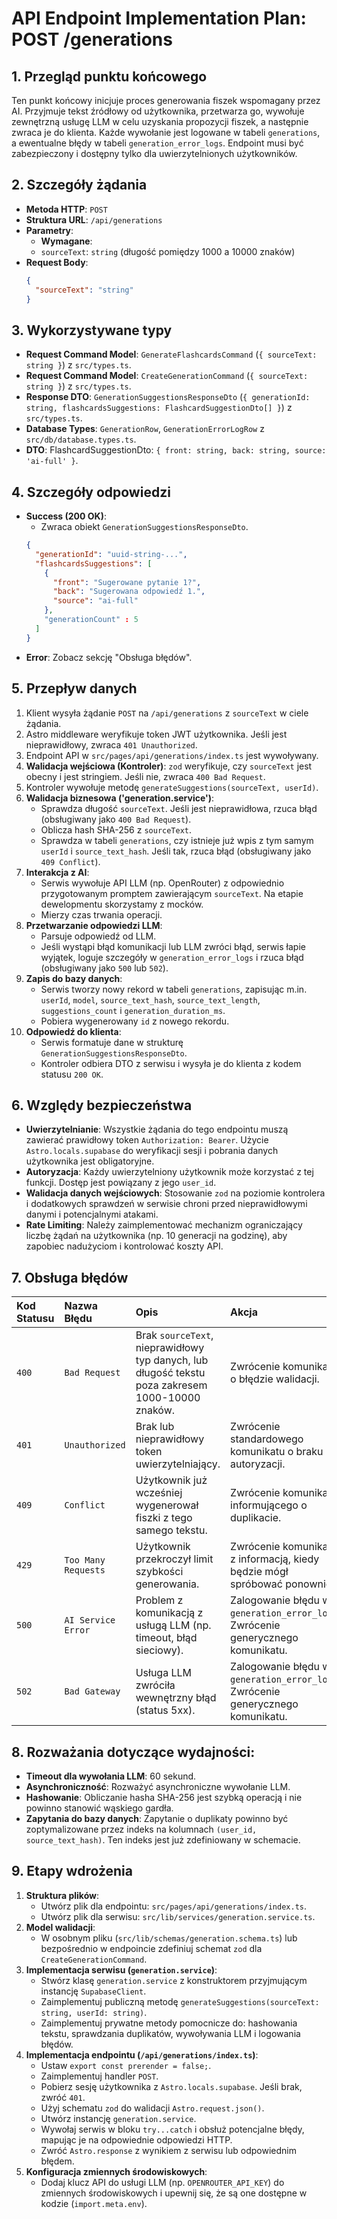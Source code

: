 # API Endpoint Implementation Plan: POST /generations

## 1. Przegląd punktu końcowego
Ten punkt końcowy inicjuje proces generowania fiszek wspomagany przez AI. Przyjmuje tekst źródłowy od użytkownika, przetwarza go, wywołuje zewnętrzną usługę LLM w celu uzyskania propozycji fiszek, a następnie zwraca je do klienta. Każde wywołanie jest logowane w tabeli `generations`, a ewentualne błędy w tabeli `generation_error_logs`. Endpoint musi być zabezpieczony i dostępny tylko dla uwierzytelnionych użytkowników.

## 2. Szczegóły żądania
- **Metoda HTTP**: `POST`
- **Struktura URL**: `/api/generations`
- **Parametry**:
  - **Wymagane**:
  - `sourceText`: `string` (długość pomiędzy 1000 a 10000 znaków)
- **Request Body**:
  ```json
  {
    "sourceText": "string"
  }
  ```

## 3. Wykorzystywane typy
- **Request Command Model**: `GenerateFlashcardsCommand` (`{ sourceText: string }`) z `src/types.ts`.
- **Request Command Model**: `CreateGenerationCommand` (`{ sourceText: string }`) z `src/types.ts`.
- **Response DTO**: `GenerationSuggestionsResponseDto` (`{ generationId: string, flashcardsSuggestions: FlashcardSuggestionDto[] }`) z `src/types.ts`.
- **Database Types**: `GenerationRow`, `GenerationErrorLogRow` z `src/db/database.types.ts`.
- **DTO**: FlashcardSuggestionDto: `{ front: string, back: string, source: 'ai-full' }`.

## 4. Szczegóły odpowiedzi
- **Success (200 OK)**:
  - Zwraca obiekt `GenerationSuggestionsResponseDto`.
  ```json
  {
    "generationId": "uuid-string-...",
    "flashcardsSuggestions": [
      {
        "front": "Sugerowane pytanie 1?",
        "back": "Sugerowana odpowiedź 1.",
        "source": "ai-full"
      },
      "generationCount" : 5
    ]
  }
  ```
- **Error**: Zobacz sekcję "Obsługa błędów".

## 5. Przepływ danych
1.  Klient wysyła żądanie `POST` na `/api/generations` z `sourceText` w ciele żądania.
2.  Astro middleware weryfikuje token JWT użytkownika. Jeśli jest nieprawidłowy, zwraca `401 Unauthorized`.
3.  Endpoint API w `src/pages/api/generations/index.ts` jest wywoływany.
4.  **Walidacja wejściowa (Kontroler)**: `zod` weryfikuje, czy `sourceText` jest obecny i jest stringiem. Jeśli nie, zwraca `400 Bad Request`.
5.  Kontroler wywołuje metodę `generateSuggestions(sourceText, userId)`.
6.  **Walidacja biznesowa ('generation.service')**:
    - Sprawdza długość `sourceText`. Jeśli jest nieprawidłowa, rzuca błąd (obsługiwany jako `400 Bad Request`).
    - Oblicza hash SHA-256 z `sourceText`.
    - Sprawdza w tabeli `generations`, czy istnieje już wpis z tym samym `userId` i `source_text_hash`. Jeśli tak, rzuca błąd (obsługiwany jako `409 Conflict`).
7.  **Interakcja z AI**:
    - Serwis wywołuje API LLM (np. OpenRouter) z odpowiednio przygotowanym promptem zawierającym `sourceText`. Na etapie dewelopmentu skorzystamy z mocków.
    - Mierzy czas trwania operacji.
8.  **Przetwarzanie odpowiedzi LLM**:
    - Parsuje odpowiedź od LLM.
    - Jeśli wystąpi błąd komunikacji lub LLM zwróci błąd, serwis łapie wyjątek, loguje szczegóły w `generation_error_logs` i rzuca błąd (obsługiwany jako `500` lub `502`).
9.  **Zapis do bazy danych**:
    - Serwis tworzy nowy rekord w tabeli `generations`, zapisując m.in. `userId`, `model`, `source_text_hash`, `source_text_length`, `suggestions_count` i `generation_duration_ms`.
    - Pobiera wygenerowany `id` z nowego rekordu.
10. **Odpowiedź do klienta**:
    - Serwis formatuje dane w strukturę `GenerationSuggestionsResponseDto`.
    - Kontroler odbiera DTO z serwisu i wysyła je do klienta z kodem statusu `200 OK`.

## 6. Względy bezpieczeństwa
- **Uwierzytelnianie**: Wszystkie żądania do tego endpointu muszą zawierać prawidłowy token `Authorization: Bearer`. Użycie `Astro.locals.supabase` do weryfikacji sesji i pobrania danych użytkownika jest obligatoryjne.
- **Autoryzacja**: Każdy uwierzytelniony użytkownik może korzystać z tej funkcji. Dostęp jest powiązany z jego `user_id`.
- **Walidacja danych wejściowych**: Stosowanie `zod` na poziomie kontrolera i dodatkowych sprawdzeń w serwisie chroni przed nieprawidłowymi danymi i potencjalnymi atakami.
- **Rate Limiting**: Należy zaimplementować mechanizm ograniczający liczbę żądań na użytkownika (np. 10 generacji na godzinę), aby zapobiec nadużyciom i kontrolować koszty API.

## 7. Obsługa błędów
| Kod Statusu | Nazwa Błędu | Opis | Akcja |
| :--- | :--- | :--- | :--- |
| `400` | `Bad Request` | Brak `sourceText`, nieprawidłowy typ danych, lub długość tekstu poza zakresem 1000-10000 znaków. | Zwrócenie komunikatu o błędzie walidacji. |
| `401` | `Unauthorized` | Brak lub nieprawidłowy token uwierzytelniający. | Zwrócenie standardowego komunikatu o braku autoryzacji. |
| `409` | `Conflict` | Użytkownik już wcześniej wygenerował fiszki z tego samego tekstu. | Zwrócenie komunikatu informującego o duplikacie. |
| `429` | `Too Many Requests`| Użytkownik przekroczył limit szybkości generowania. | Zwrócenie komunikatu z informacją, kiedy będzie mógł spróbować ponownie. |
| `500` | `AI Service Error` | Problem z komunikacją z usługą LLM (np. timeout, błąd sieciowy). | Zalogowanie błędu w `generation_error_logs`. Zwrócenie generycznego komunikatu. |
| `502` | `Bad Gateway` | Usługa LLM zwróciła wewnętrzny błąd (status 5xx). | Zalogowanie błędu w `generation_error_logs`. Zwrócenie generycznego komunikatu. |

## 8. Rozważania dotyczące wydajności:
- **Timeout dla wywołania LLM**: 60 sekund.
- **Asynchroniczność**: Rozważyć asynchroniczne wywołanie LLM.
- **Hashowanie**: Obliczanie hasha SHA-256 jest szybką operacją i nie powinno stanowić wąskiego gardła.
- **Zapytania do bazy danych**: Zapytanie o duplikaty powinno być zoptymalizowane przez indeks na kolumnach `(user_id, source_text_hash)`. Ten indeks jest już zdefiniowany w schemacie.

## 9. Etapy wdrożenia
1.  **Struktura plików**:
    - Utwórz plik dla endpointu: `src/pages/api/generations/index.ts`.
    - Utwórz plik dla serwisu: `src/lib/services/generation.service.ts`.
2.  **Model walidacji**:
    - W osobnym pliku (`src/lib/schemas/generation.schema.ts`) lub bezpośrednio w endpoincie zdefiniuj schemat `zod` dla `CreateGenerationCommand`.
3.  **Implementacja serwisu (`generation.service`)**:
    - Stwórz klasę `generation.service` z konstruktorem przyjmującym instancję `SupabaseClient`.
    - Zaimplementuj publiczną metodę `generateSuggestions(sourceText: string, userId: string)`.
    - Zaimplementuj prywatne metody pomocnicze do: hashowania tekstu, sprawdzania duplikatów, wywoływania LLM i logowania błędów.
4.  **Implementacja endpointu (`/api/generations/index.ts`)**:
    - Ustaw `export const prerender = false;`.
    - Zaimplementuj handler `POST`.
    - Pobierz sesję użytkownika z `Astro.locals.supabase`. Jeśli brak, zwróć `401`.
    - Użyj schematu `zod` do walidacji `Astro.request.json()`.
    - Utwórz instancję `generation.service`.
    - Wywołaj serwis w bloku `try...catch` i obsłuż potencjalne błędy, mapując je na odpowiednie odpowiedzi HTTP.
    - Zwróć `Astro.response` z wynikiem z serwisu lub odpowiednim błędem.
5.  **Konfiguracja zmiennych środowiskowych**:
    - Dodaj klucz API do usługi LLM (np. `OPENROUTER_API_KEY`) do zmiennych środowiskowych i upewnij się, że są one dostępne w kodzie (`import.meta.env`).
